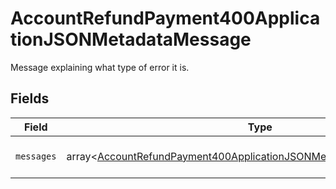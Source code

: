 # AccountRefundPayment400ApplicationJSONMetadataMessage

Message explaining what type of error it is.


## Fields

| Field                                                                                                                                                            | Type                                                                                                                                                             | Required                                                                                                                                                         | Description                                                                                                                                                      | Example                                                                                                                                                          |
| ---------------------------------------------------------------------------------------------------------------------------------------------------------------- | ---------------------------------------------------------------------------------------------------------------------------------------------------------------- | ---------------------------------------------------------------------------------------------------------------------------------------------------------------- | ---------------------------------------------------------------------------------------------------------------------------------------------------------------- | ---------------------------------------------------------------------------------------------------------------------------------------------------------------- |
| `messages`                                                                                                                                                       | array<[AccountRefundPayment400ApplicationJSONMetadataMessageMessages](../../models/operations/AccountRefundPayment400ApplicationJSONMetadataMessageMessages.md)> | :heavy_minus_sign:                                                                                                                                               | N/A                                                                                                                                                              | Invalid Authorization Number                                                                                                                                     |